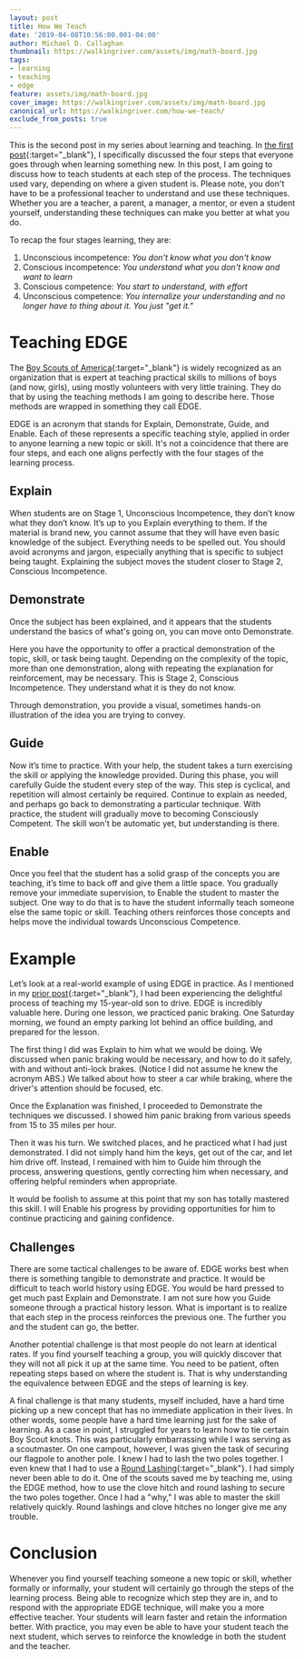 ```yaml
---
layout: post
title: How We Teach
date: '2019-04-08T10:56:00.001-04:00'
author: Michael D. Callaghan
thumbnail: https://walkingriver.com/assets/img/math-board.jpg
tags: 
- learning 
- teaching
- edge
feature: assets/img/math-board.jpg
cover_image: https://walkingriver.com/assets/img/math-board.jpg
canonical_url: https://walkingriver.com/how-we-teach/
exclude_from_posts: true
---
```


This is the second post in my series about learning and teaching. In [the first post](https://walkingriver.com/how-we-learn/){:target="_blank"}, I specifically discussed the four steps that everyone goes through when learning something new. In this post, I am going to discuss how to teach students at each step of the process.  The techniques used vary, depending on where a given student is. Please note, you don't have to be a professional teacher to understand and use these techniques. Whether you are a teacher, a parent, a manager, a mentor, or even a student yourself, understanding these techniques can make you better at what you do.
<!--more-->

To recap the four stages learning, they are:

1. Unconscious incompetence: <i>You don't know what you don't know</i>
1. Conscious incompetence: <i>You understand what you don't know and want to learn</i>
1. Conscious competence: <i>You start to understand, with effort</i>
1. Unconscious competence: <i>You internalize your understanding and no longer have to thing about it. You just "get it."</i>

# Teaching EDGE
The [Boy Scouts of America](https://www.scouting.org){:target="_blank"} is widely recognized as an organization that is expert at teaching practical skills to millions of boys (and now, girls), using mostly volunteers with very little training. They do that by using the teaching methods I am going to describe here. Those methods are wrapped in something they call EDGE.

EDGE is an acronym that stands for Explain, Demonstrate, Guide, and Enable. Each of these represents a specific teaching style, applied in order to anyone learning a new topic or skill. It's not a coincidence that there are four steps, and each one aligns perfectly with the four stages of the learning process.

## Explain
When students are on Stage 1, Unconscious Incompetence, they don’t know what they don’t know. It’s up to you Explain everything to them. If the material is brand new, you cannot assume that they will have even basic knowledge of the subject. Everything needs to be spelled out. You should avoid acronyms and jargon, especially anything that is specific to subject being taught. Explaining the subject moves the student closer to Stage 2, Conscious Incompetence.

## Demonstrate
Once the subject has been explained, and it appears that the students understand the basics of what's going on, you can move onto Demonstrate. 

Here you have the opportunity to offer a practical demonstration of the topic, skill, or task being taught. Depending on the complexity of the topic, more than one demonstration, along with repeating the explanation for reinforcement, may be necessary. This is Stage 2, Conscious Incompetence. They understand what it is they do not know.

Through demonstration, you provide a visual, sometimes hands-on illustration of the idea you are trying to convey.

## Guide
Now it’s time to practice. With your help, the student takes a turn exercising the skill or applying the knowledge provided. During this phase, you will carefully Guide the student every step of the way. This step is cyclical, and repetition will almost certainly be required. Continue to explain as needed, and perhaps go back to demonstrating a particular technique. With practice, the student will gradually move to becoming Consciously Competent. The skill won't be automatic yet, but understanding is there.

## Enable
Once you feel that the student has a solid grasp of the concepts you are teaching, it’s time to back off and give them a little space. You gradually remove your immediate supervision, to Enable the student to master the subject. One way to do that is to have the student informally teach someone else the same topic or skill. Teaching others reinforces those concepts and helps move the individual towards Unconscious Competence.

# Example
Let’s look at a real-world example of using EDGE in practice. As I mentioned in my [prior post](https://walkingriver.com/how-we-learn/){:target="_blank"}, I had been experiencing the delightful process of teaching my 15-year-old son to drive. EDGE is incredibly valuable here. During one lesson, we practiced panic braking. One Saturday morning, we found an empty parking lot behind an office building, and prepared for the lesson.

The first thing I did was Explain to him what we would be doing. We discussed when panic braking would be necessary, and how to do it safely, with and without anti-lock brakes. (Notice I did not assume he knew the acronym ABS.) We talked about how to steer a car while braking, where the driver's attention should be focused, etc.

Once the Explanation was finished, I proceeded to Demonstrate the techniques we discussed. I showed him panic braking from various speeds from 15 to 35 miles per hour.

Then it was his turn. We switched places, and he practiced what I had just demonstrated. I did not simply hand him the keys, get out of the car, and let him drive off. Instead, I remained with him to Guide him through the process, answering questions, gently correcting him when necessary, and offering helpful reminders when appropriate.

It would be foolish to assume at this point that my son has totally mastered this skill. I will Enable his progress by providing opportunities for him to continue practicing and gaining confidence.

## Challenges
There are some tactical challenges to be aware of. EDGE works best when there is something tangible to demonstrate and practice. It would be difficult to teach world history using EDGE. You would be hard pressed to get much past Explain and Demonstrate. I am not sure how you Guide someone through a practical history lesson. What is important is to realize that each step in the process reinforces the previous one. The further you and the student can go, the better.

Another potential challenge is that most people do not learn at identical rates. If you find yourself teaching a group, you will quickly discover that they will not all pick it up at the same time. You need to be patient, often repeating steps based on where the student is. That is why understanding the equivalence between EDGE and the steps of learning is key.

A final challenge is that many students, myself included, have a hard time picking up a new concept that has no immediate application in their lives. In other words, some people have a hard time learning just for the sake of learning. As a case in point, I struggled for years to learn how to tie certain Boy Scout knots. This was particularly embarrassing while I was serving as a scoutmaster. On one campout, however, I was given the task of securing our flagpole to another pole. I knew I had to lash the two poles together. I even knew that I had to use a [Round Lashing](https://youtu.be/UL_d0WoFLtU){:target="_blank"}. I had simply never been able to do it. One of the scouts saved me by teaching me, using the EDGE method, how to use the clove hitch and round lashing to secure the two poles together. Once I had a "why," I was able to master the skill relatively quickly. Round lashings and clove hitches no longer give me any trouble.

# Conclusion
Whenever you find yourself teaching someone a new topic or skill, whether formally or informally, your student will certainly go through the steps of the learning process. Being able to recognize which step they are in, and to respond with the appropriate EDGE technique, will make you a more effective teacher. Your students will learn faster and retain the information better. With practice, you may even be able to have your student teach the next student, which serves to reinforce the knowledge in both the student and the teacher.
